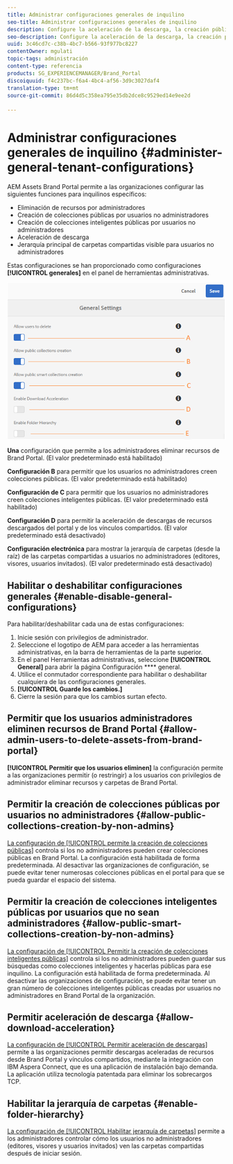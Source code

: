```yaml
---
title: Administrar configuraciones generales de inquilino
seo-title: Administrar configuraciones generales de inquilino
description: Configure la aceleración de la descarga, la creación pública inteligente de [!UICONTROL collection], la creación pública de [!UICONTROL collection] y permita que los usuarios administradores eliminen recursos de los inquilinos.
seo-description: Configure la aceleración de la descarga, la creación pública inteligente de [!UICONTROL collection], la creación pública de [!UICONTROL collection] y permita que los usuarios administradores eliminen recursos de los inquilinos.
uuid: 3c46cd7c-c38b-4bc7-b566-93f977bc8227
contentOwner: mgulati
topic-tags: administración
content-type: referencia
products: SG_EXPERIENCEMANAGER/Brand_Portal
discoiquuid: f4c237bc-f6a4-4bc4-af56-3d9c3027daf4
translation-type: tm+mt
source-git-commit: 86d4d5c358ea795e35db2dce8c9529ed14e9ee2d

---
```



# Administrar configuraciones generales de inquilino {#administer-general-tenant-configurations}

AEM Assets Brand Portal permite a las organizaciones configurar las siguientes funciones para inquilinos específicos:

* Eliminación de recursos por administradores
* Creación de colecciones públicas por usuarios no administradores
* Creación de colecciones inteligentes públicas por usuarios no administradores
* Aceleración de descarga
* Jerarquía principal de carpetas compartidas visible para usuarios no administradores

Estas configuraciones se han proporcionado como configuraciones **[!UICONTROL generales]** en el panel de herramientas administrativas.

![](assets/general-configs.png)

**Una** configuración que permite a los administradores eliminar recursos de Brand Portal. (El valor predeterminado está habilitado)

**Configuración B** para permitir que los usuarios no administradores creen colecciones públicas. (El valor predeterminado está habilitado)

**Configuración de C** para permitir que los usuarios no administradores creen colecciones inteligentes públicas. (El valor predeterminado está habilitado)

**Configuración D** para permitir la aceleración de descargas de recursos descargados del portal y de los vínculos compartidos. (El valor predeterminado está desactivado)

**Configuración electrónica** para mostrar la jerarquía de carpetas (desde la raíz) de las carpetas compartidas a usuarios no administradores (editores, visores, usuarios invitados). (El valor predeterminado está desactivado)

## Habilitar o deshabilitar configuraciones generales {#enable-disable-general-configurations}

Para habilitar/deshabilitar cada una de estas configuraciones:

1. Inicie sesión con privilegios de administrador.
1. Seleccione el logotipo de AEM para acceder a las herramientas administrativas, en la barra de herramientas de la parte superior.
1. En el panel Herramientas administrativas, seleccione **[!UICONTROL General]** para abrir la página Configuración **** general.
1. Utilice el conmutador correspondiente para habilitar o deshabilitar cualquiera de las configuraciones generales.
1. **[!UICONTROL Guarde los cambios.]**
1. Cierre la sesión para que los cambios surtan efecto.

## Permitir que los usuarios administradores eliminen recursos de Brand Portal {#allow-admin-users-to-delete-assets-from-brand-portal}

**[!UICONTROL Permitir que los usuarios eliminen]** la configuración permite a las organizaciones permitir (o restringir) a los usuarios con privilegios de administrador eliminar recursos y carpetas de Brand Portal.

## Permitir la creación de colecciones públicas por usuarios no administradores {#allow-public-collections-creation-by-non-admins}

[La configuración de [!UICONTROL permite la creación de colecciones públicas]](../using/brand-portal-share-collection.md#main-pars-text-1915052376) controla si los no administradores pueden crear colecciones públicas en Brand Portal. La configuración está habilitada de forma predeterminada. Al desactivar las organizaciones de configuración, se puede evitar tener numerosas colecciones públicas en el portal para que se pueda guardar el espacio del sistema.

## Permitir la creación de colecciones inteligentes públicas por usuarios que no sean administradores {#allow-public-smart-collections-creation-by-non-admins}

[La configuración de [!UICONTROL Permitir la creación de colecciones inteligentes públicas]](../using/brand-portal-searching.md#main-pars-header-500620467) controla si los no administradores pueden guardar sus búsquedas como colecciones inteligentes y hacerlas públicas para ese inquilino. La configuración está habilitada de forma predeterminada. Al desactivar las organizaciones de configuración, se puede evitar tener un gran número de colecciones inteligentes públicas creadas por usuarios no administradores en Brand Portal de la organización.

## Permitir aceleración de descarga {#allow-download-acceleration}

[La configuración de [!UICONTROL Permitir aceleración de descargas]](../using/accelerated-download.md) permite a las organizaciones permitir descargas aceleradas de recursos desde Brand Portal y vínculos compartidos, mediante la integración con IBM Aspera Connect, que es una aplicación de instalación bajo demanda. La aplicación utiliza tecnología patentada para eliminar los sobrecargos TCP.

## Habilitar la jerarquía de carpetas {#enable-folder-hierarchy}

[La configuración de [!UICONTROL Habilitar jerarquía de carpetas]](../using/brand-portal-sharing-folders.md#non-admin-user-access-to-shared-folders) permite a los administradores controlar cómo los usuarios no administradores (editores, visores y usuarios invitados) ven las carpetas compartidas después de iniciar sesión.
